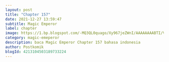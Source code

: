 ```yaml
---
layout: post 
title: "Chapter 157"
date: 2021-12-27 13:59:47
subtitle: Magic Emperor
label: chapter
image: https://1.bp.blogspot.com/-MQ3QL0quago/Xy967jeZWnI/AAAAAAAABTI/Vs7D101CCXkJybMV_vJrx0tvbEoegHaYACLcBGAsYHQ/s72-c/Magic-Emperor.jpg
category: magic-emeperor
description: baca Magic Emperor Chapter 157 bahasa indonesia 
author: Postkomik
blogId: 4213104503189733224
---
```

